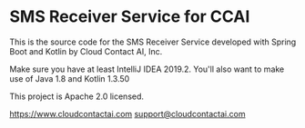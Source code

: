 # SMS Receiver Service for CCAI

This is the source code for the SMS Receiver Service developed with Spring Boot and Kotlin by Cloud Contact AI, Inc.

Make sure you have at least IntelliJ IDEA 2019.2. You'll also want to make use of Java 1.8 and Kotlin 1.3.50

This project is Apache 2.0 licensed.

https://www.cloudcontactai.com
support@cloudcontactai.com
